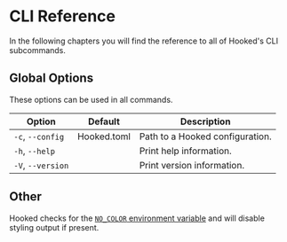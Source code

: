 # CLI Reference

In the following chapters you will find the reference to all of Hooked's CLI subcommands.

## Global Options

These options can be used in all commands.

| Option | Default | Description |
|--------|---------|-------------|
| `-c`, `--config` | Hooked.toml | Path to a Hooked configuration. |
| `-h`, `--help` | | Print help information. |
| `-V`, `--version` | | Print version information. |

## Other

Hooked checks for the [`NO_COLOR` environment variable][no-color] and will disable styling output if present.

[no-color]: https://no-color.org/
